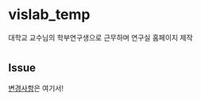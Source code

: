 # vislab_temp

대학교 교수님의 학부연구생으로 근무하며 연구실 홈페이지 제작

# <h2>Issue</h2>
[변경사항](https://github.com/shinbian11/vislab_temp/issues/1)은 여기서!
